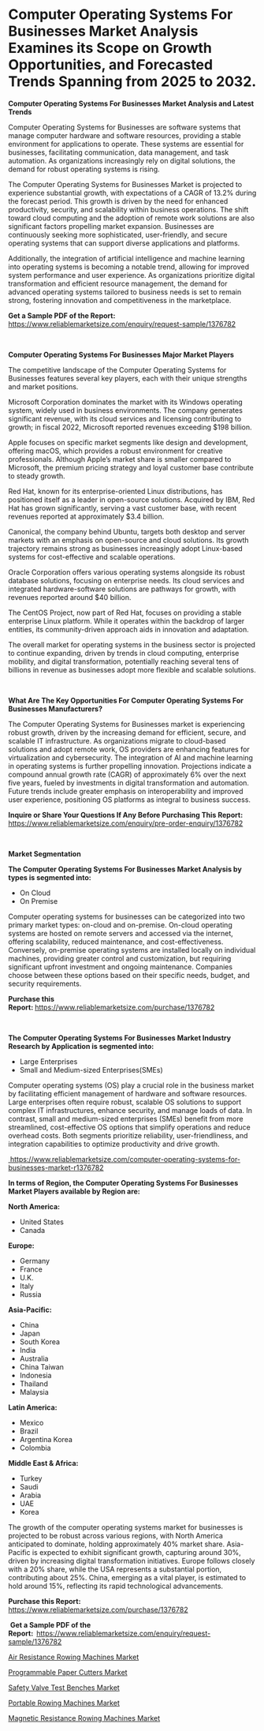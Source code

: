 <p><h1>Computer Operating Systems For Businesses Market Analysis Examines its Scope on Growth Opportunities, and Forecasted Trends Spanning from 2025 to 2032.</h1></p><p><strong>Computer Operating Systems For Businesses Market Analysis and Latest Trends</strong></p>
<p><p>Computer Operating Systems for Businesses are software systems that manage computer hardware and software resources, providing a stable environment for applications to operate. These systems are essential for businesses, facilitating communication, data management, and task automation. As organizations increasingly rely on digital solutions, the demand for robust operating systems is rising.</p><p>The Computer Operating Systems for Businesses Market is projected to experience substantial growth, with expectations of a CAGR of 13.2% during the forecast period. This growth is driven by the need for enhanced productivity, security, and scalability within business operations. The shift toward cloud computing and the adoption of remote work solutions are also significant factors propelling market expansion. Businesses are continuously seeking more sophisticated, user-friendly, and secure operating systems that can support diverse applications and platforms.</p><p>Additionally, the integration of artificial intelligence and machine learning into operating systems is becoming a notable trend, allowing for improved system performance and user experience. As organizations prioritize digital transformation and efficient resource management, the demand for advanced operating systems tailored to business needs is set to remain strong, fostering innovation and competitiveness in the marketplace.</p></p>
<p><strong>Get a Sample PDF of the Report:&nbsp;</strong> <a href="https://www.reliablemarketsize.com/enquiry/request-sample/1376782?utm_campaign=3254&utm_medium=2&utm_source=Github&utm_content=ia&utm_term=28032025&utm_id=computer-operating-systems-for-businesses">https://www.reliablemarketsize.com/enquiry/request-sample/1376782</a></p>
<p>&nbsp;</p>
<p><strong>Computer Operating Systems For Businesses Major Market Players</strong></p>
<p><p>The competitive landscape of the Computer Operating Systems for Businesses features several key players, each with their unique strengths and market positions. </p><p>Microsoft Corporation dominates the market with its Windows operating system, widely used in business environments. The company generates significant revenue, with its cloud services and licensing contributing to growth; in fiscal 2022, Microsoft reported revenues exceeding $198 billion.</p><p>Apple focuses on specific market segments like design and development, offering macOS, which provides a robust environment for creative professionals. Although Apple’s market share is smaller compared to Microsoft, the premium pricing strategy and loyal customer base contribute to steady growth.</p><p>Red Hat, known for its enterprise-oriented Linux distributions, has positioned itself as a leader in open-source solutions. Acquired by IBM, Red Hat has grown significantly, serving a vast customer base, with recent revenues reported at approximately $3.4 billion.</p><p>Canonical, the company behind Ubuntu, targets both desktop and server markets with an emphasis on open-source and cloud solutions. Its growth trajectory remains strong as businesses increasingly adopt Linux-based systems for cost-effective and scalable operations.</p><p>Oracle Corporation offers various operating systems alongside its robust database solutions, focusing on enterprise needs. Its cloud services and integrated hardware-software solutions are pathways for growth, with revenues reported around $40 billion.</p><p>The CentOS Project, now part of Red Hat, focuses on providing a stable enterprise Linux platform. While it operates within the backdrop of larger entities, its community-driven approach aids in innovation and adaptation.</p><p>The overall market for operating systems in the business sector is projected to continue expanding, driven by trends in cloud computing, enterprise mobility, and digital transformation, potentially reaching several tens of billions in revenue as businesses adopt more flexible and scalable solutions.</p></p>
<p>&nbsp;</p>
<p><strong>What Are The Key Opportunities For Computer Operating Systems For Businesses Manufacturers?</strong></p>
<p><p>The Computer Operating Systems for Businesses market is experiencing robust growth, driven by the increasing demand for efficient, secure, and scalable IT infrastructure. As organizations migrate to cloud-based solutions and adopt remote work, OS providers are enhancing features for virtualization and cybersecurity. The integration of AI and machine learning in operating systems is further propelling innovation. Projections indicate a compound annual growth rate (CAGR) of approximately 6% over the next five years, fueled by investments in digital transformation and automation. Future trends include greater emphasis on interoperability and improved user experience, positioning OS platforms as integral to business success.</p></p>
<p><strong>Inquire or Share Your Questions If Any Before Purchasing This Report:</strong> <a href="https://www.reliablemarketsize.com/enquiry/pre-order-enquiry/1376782?utm_campaign=3254&utm_medium=2&utm_source=Github&utm_content=ia&utm_term=28032025&utm_id=computer-operating-systems-for-businesses">https://www.reliablemarketsize.com/enquiry/pre-order-enquiry/1376782</a></p>
<p>&nbsp;</p>
<p><strong>Market Segmentation</strong></p>
<p><strong>The Computer Operating Systems For Businesses Market Analysis by types is segmented into:</strong></p>
<p><ul><li>On Cloud</li><li>On Premise</li></ul></p>
<p><p>Computer operating systems for businesses can be categorized into two primary market types: on-cloud and on-premise. On-cloud operating systems are hosted on remote servers and accessed via the internet, offering scalability, reduced maintenance, and cost-effectiveness. Conversely, on-premise operating systems are installed locally on individual machines, providing greater control and customization, but requiring significant upfront investment and ongoing maintenance. Companies choose between these options based on their specific needs, budget, and security requirements.</p></p>
<p><strong>Purchase this Report:&nbsp;</strong><a href="https://www.reliablemarketsize.com/purchase/1376782?utm_campaign=3254&utm_medium=2&utm_source=Github&utm_content=ia&utm_term=28032025&utm_id=computer-operating-systems-for-businesses">https://www.reliablemarketsize.com/purchase/1376782</a></p>
<p>&nbsp;</p>
<p><strong>The Computer Operating Systems For Businesses Market Industry Research by Application is segmented into:</strong></p>
<p><ul><li>Large Enterprises</li><li>Small and Medium-sized Enterprises(SMEs)</li></ul></p>
<p><p>Computer operating systems (OS) play a crucial role in the business market by facilitating efficient management of hardware and software resources. Large enterprises often require robust, scalable OS solutions to support complex IT infrastructures, enhance security, and manage loads of data. In contrast, small and medium-sized enterprises (SMEs) benefit from more streamlined, cost-effective OS options that simplify operations and reduce overhead costs. Both segments prioritize reliability, user-friendliness, and integration capabilities to optimize productivity and drive growth.</p></p>
<p><a href="https://www.reliablemarketsize.com/computer-operating-systems-for-businesses-market-r1376782?utm_campaign=3254&utm_medium=2&utm_source=Github&utm_content=ia&utm_term=28032025&utm_id=computer-operating-systems-for-businesses">&nbsp;https://www.reliablemarketsize.com/computer-operating-systems-for-businesses-market-r1376782</a></p>
<p><strong>In terms of Region, the Computer Operating Systems For Businesses Market Players available by Region are:</strong></p>
<p>
    <p> <strong> North America: </strong>
        <ul>
            <li>United States</li>
            <li>Canada</li>
        </ul>
        </p> 
    <p> <strong> Europe: </strong>
        <ul>
            <li>Germany</li>
            <li>France</li>
            <li>U.K.</li>
            <li>Italy</li>
            <li>Russia</li>
        </ul>
        </p> 
    <p> <strong> Asia-Pacific: </strong>
        <ul>
            <li>China</li>
            <li>Japan</li>
            <li>South Korea</li>
            <li>India</li>
            <li>Australia</li>
            <li>China Taiwan</li>
            <li>Indonesia</li>
            <li>Thailand</li>
            <li>Malaysia</li>
        </ul>
        </p> 
    <p> <strong> Latin America: </strong>
        <ul>
            <li>Mexico</li>
            <li>Brazil</li>
            <li>Argentina Korea</li>
            <li>Colombia</li>
        </ul>
        </p> 
    <p> <strong> Middle East & Africa: </strong>
        <ul>
            <li>Turkey</li>
            <li>Saudi</li>
            <li>Arabia</li>
            <li>UAE</li>
            <li>Korea</li>
        </ul>
    </p>
    </p>
<p><p>The growth of the computer operating systems market for businesses is projected to be robust across various regions, with North America anticipated to dominate, holding approximately 40% market share. Asia-Pacific is expected to exhibit significant growth, capturing around 30%, driven by increasing digital transformation initiatives. Europe follows closely with a 20% share, while the USA represents a substantial portion, contributing about 25%. China, emerging as a vital player, is estimated to hold around 15%, reflecting its rapid technological advancements.</p></p>
<p><strong>Purchase this Report: </strong><a href="https://www.reliablemarketsize.com/purchase/1376782?utm_campaign=3254&utm_medium=2&utm_source=Github&utm_content=ia&utm_term=28032025&utm_id=computer-operating-systems-for-businesses">https://www.reliablemarketsize.com/purchase/1376782</a></p>
<p>&nbsp;<strong>Get a Sample PDF of the Report:&nbsp;&nbsp;</strong><a href="https://www.reliablemarketsize.com/enquiry/request-sample/1376782?utm_campaign=3254&utm_medium=2&utm_source=Github&utm_content=ia&utm_term=28032025&utm_id=computer-operating-systems-for-businesses">https://www.reliablemarketsize.com/enquiry/request-sample/1376782</a></p>
<p><strong></strong></p>
<p><p><a href="https://www.linkedin.com/pulse/evaluating-air-resistance-rowing-machines-market-size-hp9fc?utm_campaign=3254&utm_medium=2&utm_source=Github&utm_content=ia&utm_term=28032025&utm_id=computer-operating-systems-for-businesses">Air Resistance Rowing Machines Market</a></p><p><a href="https://www.linkedin.com/pulse/exploring-growth-opportunities-programmable-paper-cutters-hlrnc?utm_campaign=3254&utm_medium=2&utm_source=Github&utm_content=ia&utm_term=28032025&utm_id=computer-operating-systems-for-businesses">Programmable Paper Cutters Market</a></p><p><a href="https://www.linkedin.com/pulse/safety-valve-test-benches-market-insights-cover-both-historical-r0tic?utm_campaign=3254&utm_medium=2&utm_source=Github&utm_content=ia&utm_term=28032025&utm_id=computer-operating-systems-for-businesses">Safety Valve Test Benches Market</a></p><p><a href="https://www.linkedin.com/pulse/exploring-portable-rowing-machines-market-trends-size-canhc?utm_campaign=3254&utm_medium=2&utm_source=Github&utm_content=ia&utm_term=28032025&utm_id=computer-operating-systems-for-businesses">Portable Rowing Machines Market</a></p><p><a href="https://www.linkedin.com/pulse/comprehensive-magnetic-resistance-rowing-machines-market-1joec?utm_campaign=3254&utm_medium=2&utm_source=Github&utm_content=ia&utm_term=28032025&utm_id=computer-operating-systems-for-businesses">Magnetic Resistance Rowing Machines Market</a></p></p>